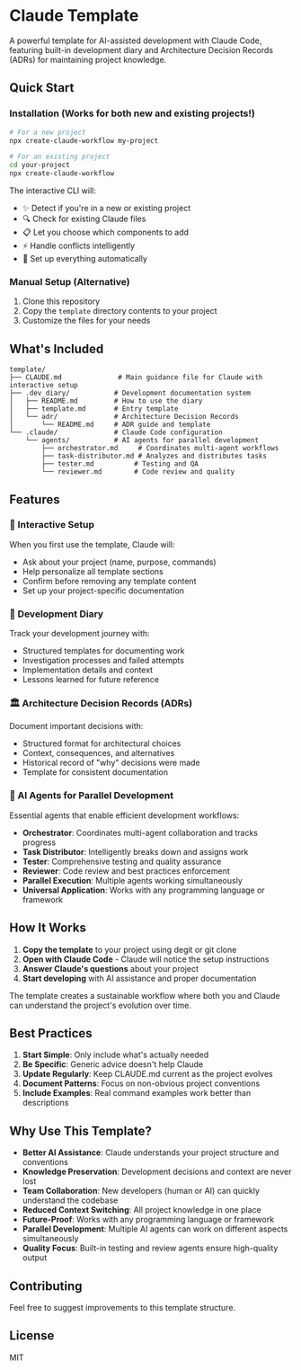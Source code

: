 # Claude Template

A powerful template for AI-assisted development with Claude Code, featuring built-in development diary and Architecture Decision Records (ADRs) for maintaining project knowledge.

## Quick Start

### Installation (Works for both new and existing projects!)

```bash
# For a new project
npx create-claude-workflow my-project

# For an existing project
cd your-project
npx create-claude-workflow
```

The interactive CLI will:
- ✨ Detect if you're in a new or existing project
- 🔍 Check for existing Claude files
- 📋 Let you choose which components to add
- ⚡ Handle conflicts intelligently
- 🎯 Set up everything automatically

### Manual Setup (Alternative)
1. Clone this repository
2. Copy the `template` directory contents to your project
3. Customize the files for your needs

## What's Included

```
template/
├── CLAUDE.md              # Main guidance file for Claude with interactive setup
├── .dev_diary/           # Development documentation system
│   ├── README.md         # How to use the diary
│   ├── template.md       # Entry template
│   └── adr/              # Architecture Decision Records
│       └── README.md     # ADR guide and template
└── .claude/              # Claude Code configuration
    └── agents/           # AI agents for parallel development
        ├── orchestrator.md     # Coordinates multi-agent workflows
        ├── task-distributor.md # Analyzes and distributes tasks
        ├── tester.md          # Testing and QA
        └── reviewer.md        # Code review and quality
```

## Features

### 🤖 Interactive Setup
When you first use the template, Claude will:
- Ask about your project (name, purpose, commands)
- Help personalize all template sections
- Confirm before removing any template content
- Set up your project-specific documentation

### 📓 Development Diary
Track your development journey with:
- Structured templates for documenting work
- Investigation processes and failed attempts
- Implementation details and context
- Lessons learned for future reference

### 🏛️ Architecture Decision Records (ADRs)
Document important decisions with:
- Structured format for architectural choices
- Context, consequences, and alternatives
- Historical record of "why" decisions were made
- Template for consistent documentation

### 🚀 AI Agents for Parallel Development
Essential agents that enable efficient development workflows:
- **Orchestrator**: Coordinates multi-agent collaboration and tracks progress
- **Task Distributor**: Intelligently breaks down and assigns work
- **Tester**: Comprehensive testing and quality assurance
- **Reviewer**: Code review and best practices enforcement
- **Parallel Execution**: Multiple agents working simultaneously
- **Universal Application**: Works with any programming language or framework

## How It Works

1. **Copy the template** to your project using degit or git clone
2. **Open with Claude Code** - Claude will notice the setup instructions
3. **Answer Claude's questions** about your project
4. **Start developing** with AI assistance and proper documentation

The template creates a sustainable workflow where both you and Claude can understand the project's evolution over time.

## Best Practices

1. **Start Simple**: Only include what's actually needed
2. **Be Specific**: Generic advice doesn't help Claude
3. **Update Regularly**: Keep CLAUDE.md current as the project evolves
4. **Document Patterns**: Focus on non-obvious project conventions
5. **Include Examples**: Real command examples work better than descriptions

## Why Use This Template?

- **Better AI Assistance**: Claude understands your project structure and conventions
- **Knowledge Preservation**: Development decisions and context are never lost
- **Team Collaboration**: New developers (human or AI) can quickly understand the codebase
- **Reduced Context Switching**: All project knowledge in one place
- **Future-Proof**: Works with any programming language or framework
- **Parallel Development**: Multiple AI agents can work on different aspects simultaneously
- **Quality Focus**: Built-in testing and review agents ensure high-quality output

## Contributing

Feel free to suggest improvements to this template structure.

## License

MIT